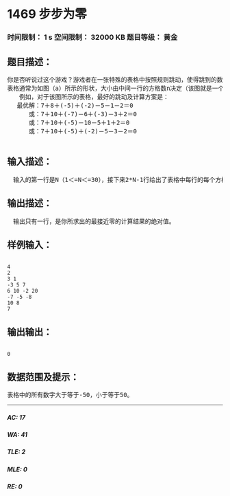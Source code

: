 # 1469 步步为零   
### 时间限制： 1 s     空间限制： 32000 KB     题目等级： 黄金  
## 题目描述：  

<pre>
你是否听说过这个游戏？游戏者在一张特殊的表格中按照规则跳动，使得跳到的数字经过加号和减号的连接尽可能地逼近零。   
表格通常为如图（a）所示的形状，大小由中间一行的方格数n决定（该图就是一个n＝4的例子）。游戏者通常是从最下面的方格出发，按照图（b）所示的规则在表格跳动，当游戏者跳到最顶端的方格时，游戏结束。在游戏未结束前，游戏者不允许跳到表格外。将游戏者跳到的2*n-1个数字依次记下来，在每两个相邻的数字中间加上加号和减号，使得计算结果最接近于零。   
　　例如，对于该图所示的表格，最好的跳动及计算方案是：   
　 最优解：7＋8＋(-5)＋(-2)－5－1－2＝0   
　　　 或：7＋10＋(-7)－6＋(-3)－3＋2＝0   
　　　 或：7＋10＋(-5)－10－5＋1＋2＝0   
　　　 或：7＋10＋(-5)＋(-2)－5－3－2＝0

</pre>
  
  
## 输入描述：  

<pre>
　输入的第一行是N（1＜=N＜=30），接下来2*N-1行给出了表格中每行的每个方格中的数字，第i+1行的第j个数字对应于表格中第i行的第j个数字。文件中第二行的数字表示的是表格顶端的方格中的数字。所有的数字都是整数，同一行相邻的两个数字间用空格符隔开。
</pre>
  
  
## 输出描述：  

<pre>
　输出只有一行，是你所求出的最接近零的计算结果的绝对值。
</pre>
  
  
## 样例输入：  

<pre><code>
4
2
3 1
-3 5 7
6 10 -2 20
-7 -5 -8
10 8
7
</code></pre>
  
  
## 输出输出：  

<pre><code>
0
</code></pre>
  
  
## 数据范围及提示：  

<pre>
表格中的所有数字大于等于-50，小于等于50。
</pre>
  
  
***  

##### AC: 17  
##### WA: 41  
##### TLE: 2  
##### MLE: 0  
##### RE: 0  

